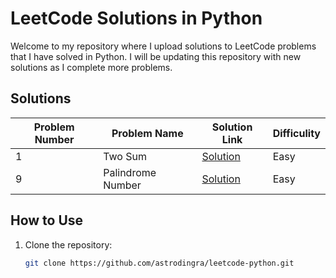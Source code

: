 # LeetCode Solutions in Python

Welcome to my repository where I upload solutions to LeetCode problems that I have solved in Python. I will be updating this repository with new solutions as I complete more problems.

## Solutions

| Problem Number | Problem Name      | Solution Link                   | Difficulity |
|----------------|-------------------|---------------------------------|-------------|
| 1              | Two Sum           | [Solution](two_sum.py) |Easy|
| 9              | Palindrome Number | [Solution](palindrome_number.py) |Easy|
<!-- Add more rows as you solve more problems -->

## How to Use

1. Clone the repository:
   ```sh
   git clone https://github.com/astrodingra/leetcode-python.git
